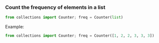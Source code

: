 ### Count the frequency of elements in a list
```Python
from collections import Counter; freq = Counter(list)
```

Example:
```Python
from collections import Counter; freq = Counter([1, 2, 2, 3, 3, 3])
```
